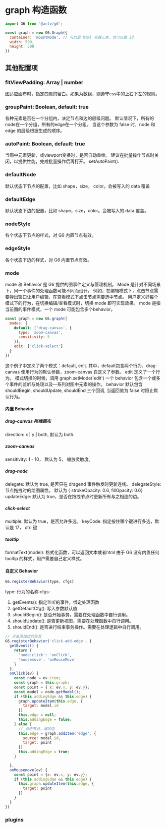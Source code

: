 
# graph 构造函数

```js
import G6 from '@antv/g6';

const graph = new G6.Graph({
  container: 'mountNode', // 可以是 html 容器元素，也可以是 id
  width: 500,
  height: 500
})

```
## 其他配置项
### fitViewPadding: Array | number
图适应画布时，指定四周的留白。如果为数组，则遵守css中的上右下左的规则。
### groupPaint: Boolean, default: true
各种元素是否在一个分组内，决定节点和边的层级问题。
默认情况下，所有的node在一个分组，所有的edge在一个分组。
当这个参数为 false 时，node 和 edge 的层级根据生成的顺序。
### autoPaint: Boolean, default: true
当图中元素更新，或viewport变换时，是否自动重绘。
建议在批量操作节点时关闭，以提供性能，完成批量操作后再打开。 setAutoPaint().
### defaultNode
默认状态下节点的配置，比如 shape，size， color。会被写入的 data 覆盖
### defaultEdge
默认状态下边的配置，比如 shape，size，color。会被写入的 data 覆盖。
### nodeStyle
各个状态下节点的样式，对 G6 内置节点有效。
### edgeStyle
各个状态下边的样式，对 G6 内置节点有效。

### mode
mode 和 Behavior 是 G6 提供的图事件定义与管理机制。
Mode 是针对不同场景下，同一个事件的处理函数可能不同而设计。
例如，在编辑模式下，点击节点需要弹出窗口让用户编辑，在查看模式下点击节点需要选中节点。
用户定义好每个模式下的行为，在切换编辑/查看模式时，切换 mode 即可实现效果。
mode 是指当前图的事件模式，一个 mode 可能包含多个behavior。

```js
const graph = new G6.graph({
  modes: {
    default: ['drag-canvas', {
      type: 'zoom-canvas',
      sensitivity: 5
    }],
    edit: ['click-select']
  }
})

```
这个例子中定义了两个模式：default, edit.
其中，default包含两个行为，drag-canvas 使用行为的默认参数，zoom-canvas 自定义了参数。
edit 定义了一个行为。
模式切换的时候，调用 graph.setMode('edit')
一个 behavior 包含一个或多个事件的监听与处理以及一系列对图中元素的操作。
behavior 默认包含 shouldBegin, shouldUpdate, shouldEnd 三个回调, 当返回值为 false 时阻止默认行为。
#### 内置 Behavior
##### drag-canvas 拖拽画布
direction: x | y | both, 默认为 both.
##### zoom-canvas
sensitivity: 1 - 10， 默认为 5， 缩放灵敏度。
##### drag-node
delegate: 默认为 true, 是否只在 dragend 事件触发时更新连线。
delegateStyle: 节点拖拽时的绘图属性。 默认为 { strokeOpacity: 0.6, fillOpacity: 0.6}
updateEdge: 默认为 true，是否在拖拽节点时更新所有与之相连的边。
##### click-select
multiple: 默认为 true，是否允许多选。
keyCode: 指定按住哪个键进行多选，默认是 17， ctrl 键
##### tooltip
formatText(model): 格式化函数，可以返回文本或者html
由于 G6 没有内置任何 tooltip 的样式，用户需要自己定义样式。

#### 自定义 Behavior
```js
G6.registerBehavior(type, cfgs)
```
type: 行为的名称
cfgs: 
1. getEvents(): 指定监听的事件，绑定处理函数
2. getDefaultCfg(): 写入参数默认值
3. shouldBegin(): 是否开始事务，需要在处理函数中自行调用。
4. shouldUpdate(): 是否更新视图，需要在处理函数中自行调用。
5. shouldEnd(): 是否进行结束事务操作。需要在处理逻辑中自行调用。
```js
// 点击添加边的交互
G6.registerBehavior('click-add-edge', {
  getEvents() {
    return {
      'node:click': 'onClick',
      'mousemove': 'onMouseMove'
    }
  },
  onClick(ev) {
    const node = ev.item;
    const graph = this.graph;
    const point = { x: ev.x, y: ev.y};
    const model = node.getModel();
    if (this.addingEdge && this.edge) {
      graph.updateItem(this.edge, {
        target: model.id
      })
      this.edge = null;
      this.addingEdge = false;
    } else {
      // 点击节点，增加边
      this.edge = graph.addItem('edge', {
        source: model.id,
        target: point
      })
      this.addingEdge = true;
    }

  },
  onMousemove(ev) {
    const point = {x: ev.x, y: ev.y};
    if (this.addingEdge && this.edge) {
      this.graph.updateItem(this.edge, {
        target: point
      })
    }
  }
})

````


### plugins
